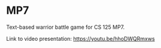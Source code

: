 # MP7
Text-based warrior battle game for CS 125 MP7.

Link to video presentation: 
https://youtu.be/hhoDWQRmxws 
